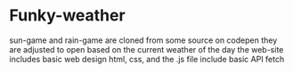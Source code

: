 # Funky-weather
sun-game and rain-game are cloned from some source on codepen
they are adjusted to open based on the current weather of the day
the web-site includes basic web design html, css, and the .js file include basic API fetch
